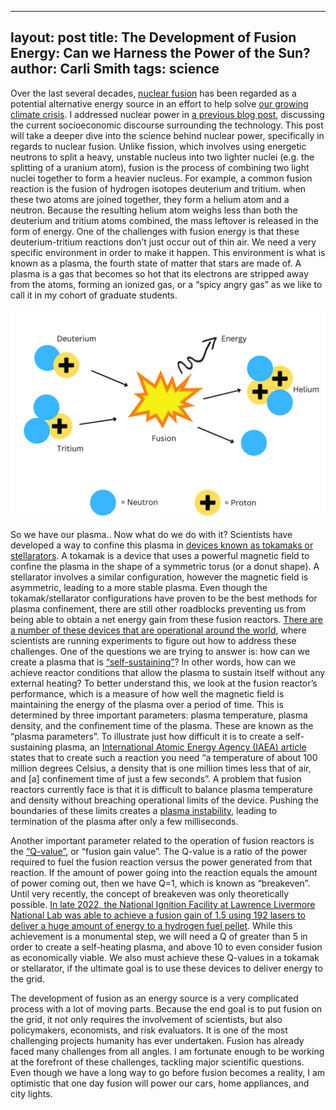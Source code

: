 ﻿-----
layout: post
title: The Development of Fusion Energy: Can we Harness the Power of the Sun?
author: Carli Smith
tags: science
-----------------------------------------------------------------------------
Over the last several decades, [nuclear fusion](https://www.iaea.org/newscenter/news/what-is-nuclear-fusion) has been regarded as a potential alternative energy source in an effort to help solve [our growing climate crisis](https://www.ipcc.ch/report/ar6/syr/). I addressed nuclear power in [a previous blog post](https://solariachip.github.io/On-the-social-influence-of-nuclear-power-an-attempt-to-quell-the-skepticism/), discussing the current socioeconomic discourse surrounding the technology. This post will take a deeper dive into the science behind nuclear power, specifically in regards to nuclear fusion. Unlike fission, which involves using energetic neutrons to split a heavy, unstable nucleus into two lighter nuclei (e.g. the splitting of a uranium atom), fusion is the process of combining two light nuclei together to form a heavier nucleus. For example, a common fusion reaction is the fusion of hydrogen isotopes deuterium and tritium. when these two atoms are joined together, they form a helium atom and a neutron. Because the resulting helium atom weighs less than both the deuterium and tritium atoms combined, the mass leftover is released in the form of energy. One of the challenges with fusion energy is that these deuterium-tritium reactions don’t just occur out of thin air. We need a very specific environment in order to make it happen. This environment is what is known as a plasma, the fourth state of matter that stars are made of. A plasma is a gas that becomes so hot that its electrons are stripped away from the atoms, forming an ionized gas, or a “spicy angry gas” as we like to call it in my cohort of graduate students.

<img src='/images/Fusion.png'>

So we have our plasma.. Now what do we do with it? Scientists have developed a way to confine this plasma in [devices known as tokamaks or stellarators](https://www.youtube.com/watch?app=desktop&v=vqmoFzbZYEM). A tokamak is a device that uses a powerful magnetic field to confine the plasma in the shape of a symmetric torus (or a donut shape). A stellarator involves a similar configuration, however the magnetic field is asymmetric, leading to a more stable plasma. Even though the tokamak/stellarator configurations have proven to be the best methods for plasma confinement, there are still other roadblocks preventing us from being able to obtain a net energy gain from these fusion reactors. [There are a number of these devices that are operational around the world](https://www.iter.org/sci/BeyondITER), where scientists are running experiments to figure out how to address these challenges. One of the questions we are trying to answer is: how can we create a plasma that is [“self-sustaining”](https://www.energy.gov/science/doe-explainsburning-plasma)? In other words, how can we achieve reactor conditions that allow the plasma to sustain itself without any external heating? To better understand this, we look at the fusion reactor’s performance, which is a measure of how well the magnetic field is maintaining the energy of the plasma over a period of time. This is determined by three important parameters: plasma temperature, plasma density, and the confinement time of the plasma. These are known as the “plasma parameters”. To illustrate just how difficult it is to create a self-sustaining plasma, an [International Atomic Energy Agency (IAEA) article](https://www.iaea.org/bulletin/burning-plasma) states that to create such a reaction you need “a temperature of about 100 million degrees Celsius, a density that is one million times less that of air, and [a] confinement time of just a few seconds”. A problem that fusion reactors currently face is that it is difficult to balance plasma temperature and density without breaching operational limits of the device. Pushing the boundaries of these limits creates a [plasma instability](https://www.energy.gov/science/fes/articles/taming-plasma-edge-reducing-instabilities-tokamaks), leading to termination of the plasma after only a few milliseconds.

Another important parameter related to the operation of fusion reactors is the [“Q-value”](https://www.iter.org/newsline/-/2845), or “fusion gain value”. The Q-value is a ratio of the power required to fuel the fusion reaction versus the power generated from that reaction. If the amount of power going into the reaction equals the amount of power coming out, then we have Q=1, which is known as “breakeven”. Until very recently, the concept of breakeven was only theoretically possible. [In late 2022, the National Ignition Facility at Lawrence Livermore National Lab was able to achieve a fusion gain of 1.5 using 192 lasers to deliver a huge amount of energy to a hydrogen fuel pellet](https://www.llnl.gov/archive/news/lawrence-livermore-national-laboratory-achieves-fusion-ignition). While this achievement is a monumental step, we will need a Q of greater than 5 in order to create a self-heating plasma, and above 10 to even consider fusion as economically viable. We also must achieve these Q-values in a tokamak or stellarator, if the ultimate goal is to use these devices to deliver energy to the grid.

The development of fusion as an energy source is a very complicated process with a lot of moving parts. Because the end goal is to put fusion on the grid, it not only requires the involvement of scientists, but also policymakers, economists, and risk evaluators. It is one of the most challenging projects humanity has ever undertaken. Fusion has already faced many challenges from all angles. I am fortunate enough to be working at the forefront of these challenges, tackling major scientific questions. Even though we have a long way to go before fusion becomes a reality, I am optimistic that one day fusion will power our cars, home appliances, and city lights.
